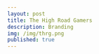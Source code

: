```yaml
---
layout: post
title: The High Road Gamers
description: Branding
img: /img/thrg.png
published: true 
---
```



<div class="img_row">
	<img class="col" src="{{ site.baseurl }}/img/photography/thrgblue.png" alt="" title="example image"/>
	<img class="col" src="{{ site.baseurl }}/img/photography/thrgred.png" alt="" title="example image"/>
	<img class="col" src="{{ site.baseurl }}/img/photography/hat.png" alt="" title="example image"/>
	<img class="col" src="{{ site.baseurl }}/img/photography/couplewearingthrd.jpg" alt="" title="example image"/>
</div>





	
